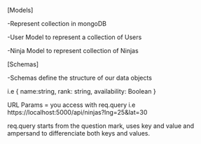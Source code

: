 [Models]

-Represent collection in mongoDB

-User Model to represent a collection of Users

-Ninja Model to represent collection of Ninjas

[Schemas]

-Schemas define the structure of our 
data objects

i.e
{
    name:string,
    rank: string,
    availability: Boolean
}

URL Params = you access with req.query
i.e https://localhost:5000/api/ninjas?lng=25&lat=30


req.query starts from the question mark, uses key and value and ampersand to differenciate both keys and values.